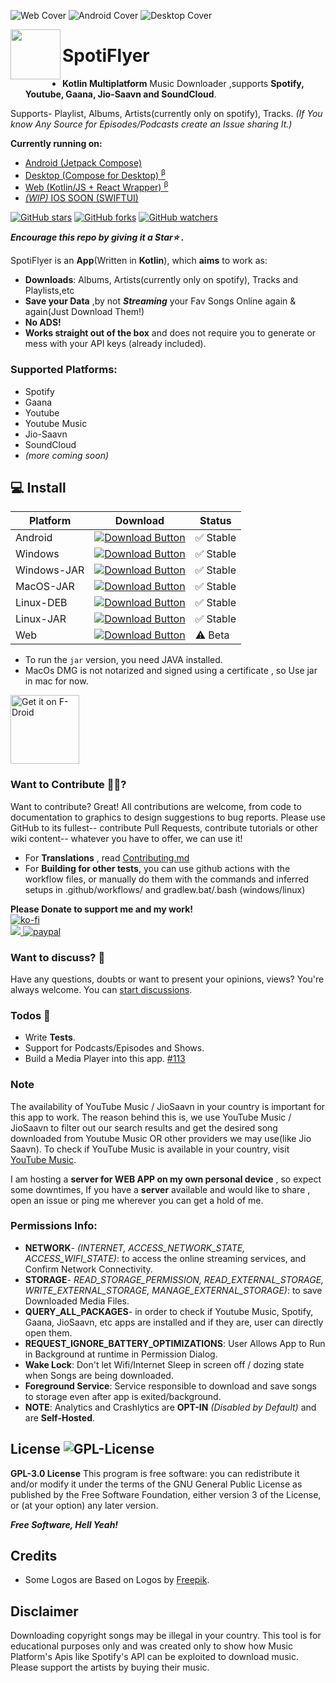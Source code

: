 ![Web Cover](art/cover-web.jpg)
![Android Cover](art/cover-android.jpg)
![Desktop Cover](art/cover-desktop.jpg)


<a href="https://github.com/j-romchain/SpotiFlyer---Artists-too"><img src="https://github.com/j-romchain/SpotiFlyer---Artists-too/blob/Compose/art/SpotiFlyer.svg" align="left" height="80" width="80" ></a>

# SpotiFlyer
- **Kotlin Multiplatform** Music Downloader ,supports **Spotify, Youtube, Gaana, Jio-Saavn and SoundCloud**.

Supports- Playlist, Albums, Artists(currently only on spotify), Tracks. _(If You know Any Source for Episodes/Podcasts create an Issue sharing It.)_

 **Currently running on:**
 - [Android (Jetpack Compose)](https://github.com/j-romchain/SpotiFlyer---Artists-too#-install) 
 - [Desktop (Compose for Desktop) <sup>β</sup>](https://github.com/j-romchain/SpotiFlyer---Artists-too#-install)
 - [Web (Kotlin/JS + React Wrapper) <sup>β</sup>](https://shabinder.github.io/SpotiFlyer/)
 - [_(WIP)_ IOS SOON (SWIFTUI)](https://github.com/Shabinder/spotiflyer-ios)

<!--[![Build Status](https://github.com/j-romchain/SpotiFlyer---Artists-too/blob/master/app/build_passing.svg)](https://github.com/j-romchain/SpotiFlyer---Artists-too/releases)
![API](https://img.shields.io/badge/API-26%2B-brightgreen.svg)
</br>-->
[![GitHub stars](https://img.shields.io/github/stars/j-romchain/SpotiFlyer---Artists-too?style=social)](https://github.com/j-romchain/SpotiFlyer---Artists-too/stargazers)
[![GitHub forks](https://img.shields.io/github/forks/j-romchain/SpotiFlyer---Artists-too?style=social)](https://github.com/j-romchain/SpotiFlyer---Artists-too/network/members)
[![GitHub watchers](https://img.shields.io/github/watchers/j-romchain/SpotiFlyer---Artists-too?style=social)](https://github.com/j-romchain/SpotiFlyer---Artists-too/watchers)

***Encourage this repo by giving it a Star⭐ .***

SpotiFlyer is an **App**(Written in **Kotlin**), which **aims** to work as:
  - **Downloads**: Albums, Artists(currently only on spotify), Tracks and Playlists,etc 
  - **Save your Data** ,by not **_Streaming_** your Fav Songs Online again & again(Just Download Them!)
  - **No ADS!** 
  - **Works straight out of the box** and does not require you to generate or mess with your API keys (already included).
  
### Supported Platforms:
- Spotify
- Gaana
- Youtube
- Youtube Music
- Jio-Saavn
- SoundCloud
- _(more coming soon)_

<!--START_SECTION:DCI 
<a href="https://github.com/j-romchain/SpotiFlyer---Artists-too/releases/latest"><img src="https://hcti.io/v1/image/53d51dc7-91c7-4b9d-b923-2ea32e6b17ad" height="125" width="280" alt="Total Downloads"></a>
<--END_SECTION:DCI-->

        

## 💻 Install 

| Platform    | Download                                                                                                                                                                                                                                                                            | Status   |
|-------------|-------------------------------------------------------------------------------------------------------------------------------------------------------------------------------------------------------------------------------------------------------------------------------------|----------|
| Android     | [![Download Button](https://img.shields.io/github/v/release/j-romchain/SpotiFlyer---Artists-too?color=7885FF&label=Android-Apk&logo=android&style=for-the-badge)](https://github.com/j-romchain/SpotiFlyer---Artists-too/releases/download/v3.6.3/SpotiFlyer-3.6.3.apk)             | ✅ Stable | 
| Windows     | [![Download Button](https://img.shields.io/github/v/release/j-romchain/SpotiFlyer---Artists-too?color=00A8E8&label=Windows-msi&logo=windows&style=for-the-badge)](https://github.com/j-romchain/SpotiFlyer---Artists-too/releases/download/v3.6.3/SpotiFlyer-3.6.3.msi)             | ✅ Stable | 
| Windows-JAR | [![Download Button](https://img.shields.io/github/v/release/j-romchain/SpotiFlyer---Artists-too?color=00719c&label=Windows-jar&logo=windows&style=for-the-badge)](https://github.com/j-romchain/SpotiFlyer---Artists-too/releases/download/v3.6.3/SpotiFlyer-windows-x64-3.6.3.jar) | ✅ Stable | 
| MacOS-JAR   | [![Download Button](https://img.shields.io/github/v/release/j-romchain/SpotiFlyer---Artists-too?color=5F85CE&label=MacOS-jar&logo=apple&style=for-the-badge)](https://github.com/j-romchain/SpotiFlyer---Artists-too/releases/download/v3.6.3/SpotiFlyer-macos-x64-3.6.3.jar)       | ✅ Stable |
| Linux-DEB   | [![Download Button](https://img.shields.io/github/v/release/j-romchain/SpotiFlyer---Artists-too?color=D0074E&label=Linux-deb&logo=debian&style=for-the-badge)](https://github.com/j-romchain/SpotiFlyer---Artists-too/releases/download/v3.6.3/spotiflyer_3.6.3-1_amd64.deb)        | ✅ Stable |
| Linux-JAR   | [![Download Button](https://img.shields.io/github/v/release/j-romchain/SpotiFlyer---Artists-too?color=EBA201&label=Linux-jar&logo=linux&style=for-the-badge)](https://github.com/j-romchain/SpotiFlyer---Artists-too/releases/download/v3.6.3/SpotiFlyer-linux-x64-3.6.3.jar)       | ✅ Stable | 
| Web         | [![Download Button](https://img.shields.io/github/v/release/j-romchain/SpotiFlyer---Artists-too?color=FF7139&label=SpotiFlyer&logo=firefox&style=for-the-badge)](https://shabinder.github.io/SpotiFlyer/)                                                                           | ⚠️ Beta  | 

- To run the `jar` version, you need JAVA installed.
- MacOs DMG is not notarized and signed using a certificate , so Use jar in mac for now.

<!-- [![Latest Download](https://img.shields.io/github/downloads/j-romchain/SpotiFlyer---Artists-too/total?style=for-the-badge&color=17B2E7)](https://github.com/j-romchain/SpotiFlyer---Artists-too/releases/latest) -->

<a href="https://f-droid.org/packages/com.shabinder.spotiflyer">
    <img src="https://fdroid.gitlab.io/artwork/badge/get-it-on.png"
    alt="Get it on F-Droid"
    height="110">
</a>

### Want to Contribute 🙋‍♂️?
Want to contribute? Great!
All contributions are welcome, from code to documentation to graphics to design suggestions to bug reports. Please use GitHub to its fullest-- contribute Pull Requests, contribute tutorials or other wiki content-- whatever you have to offer, we can use it!

 - For **Translations** , read [Contributing.md](https://github.com/j-romchain/SpotiFlyer---Artists-too/blob/main/CONTRIBUTING.md)
 - For **Building for other tests**, you can use github actions with the workflow files, or manually do them with the commands and inferred setups in .github/workflows/ and gradlew.bat/.bash (windows/linux)

**Please Donate to support me and my work!**
</br>
[![ko-fi](https://ko-fi.com/img/githubbutton_sm.svg)](https://ko-fi.com/R6R84CS1D)
</br>
<a href="https://opencollective.com/spotiflyer/donate">
    <img src="https://opencollective.com/spotiflyer/tiers/donate.svg?avatarHeight=52">
</a>
[![paypal](https://www.paypalobjects.com/en_US/i/btn/btn_donateCC_LG.gif)](https://paypal.me/shabinder)

### Want to discuss? 💬
Have any questions, doubts or want to present your opinions, views? You're always welcome. You can [start discussions](https://github.com/j-romchain/SpotiFlyer---Artists-too/discussions).

### Todos 📄
 - Write **Tests**.
 - Support for Podcasts/Episodes and Shows.
 - Build a Media Player into this app. [#113](https://github.com/j-romchain/SpotiFlyer---Artists-too/issues/113) 
 
### Note
The availability of YouTube Music / JioSaavn in your country is important for this app to work. The reason behind this is, we use YouTube Music / JioSaavn to filter out our search results and get the desired song downloaded from Youtube Music OR other providers we may use(like Jio Saavn).
To check if YouTube Music is available in your country, visit [YouTube Music](https://music.youtube.com).

I am hosting a **server for WEB APP on my own personal device** , so expect some downtimes, If you have a **server** available and would like to share , open an issue or ping me wherever you can get a hold of me.


### Permissions Info:
 - **NETWORK**- *(INTERNET, ACCESS_NETWORK_STATE, ACCESS_WIFI_STATE)*: to access the online streaming services, and Confirm Network Connectivity.
 - **STORAGE**- *READ_STORAGE_PERMISSION, READ_EXTERNAL_STORAGE, WRITE_EXTERNAL_STORAGE, MANAGE_EXTERNAL_STORAGE)*: to save Downloaded Media Files.
 - **QUERY_ALL_PACKAGES**- in order to check if Youtube Music, Spotify, Gaana, JioSaavn, etc apps are installed and if they are, user can directly open them.
 - **REQUEST_IGNORE_BATTERY_OPTIMIZATIONS**: User Allows App to Run in Background at runtime in Permission Dialog.
 - **Wake Lock**: Don't let Wifi/Internet Sleep in screen off / dozing state when Songs are being downloaded.
 - **Foreground Service**: Service responsible to download and save songs to storage even after app is exited/background. 
 - **NOTE**: Analytics and Crashlytics are **OPT-IN** *(Disabled by Default)* and are **Self-Hosted**.

License
![GPL-License](https://img.shields.io/github/license/j-romchain/SpotiFlyer---Artists-too?style=flat-square)
----
**GPL-3.0 License**
This program is free software: you can redistribute it and/or modify it under the terms of the GNU General Public License as published by the Free Software Foundation, either version 3 of the License, or (at your option) any later version.

***Free Software, Hell Yeah!***


Credits
----
 - Some Logos are Based on Logos by [Freepik](https://www.freepik.com/).
  
  
Disclaimer
----
Downloading copyright songs may be illegal in your country. This tool is for educational purposes only and was created only to show how Music Platform's Apis like Spotify's API can be exploited to download music. Please support the artists by buying their music.

